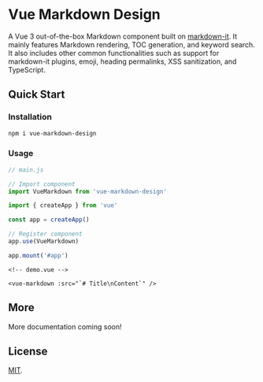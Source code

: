 # Vue Markdown Design

A Vue 3 out-of-the-box Markdown component built on [markdown-it](https://github.com/markdown-it/markdown-it). It mainly features Markdown rendering, TOC generation, and keyword search. It also includes other common functionalities such as support for markdown-it plugins, emoji, heading permalinks, XSS sanitization, and TypeScript.

## Quick Start

### Installation

```sh
npm i vue-markdown-design
```

### Usage

```js
// main.js

// Import component
import VueMarkdown from 'vue-markdown-design'

import { createApp } from 'vue'

const app = createApp()

// Register component
app.use(VueMarkdown)

app.mount('#app')
```

```vue
<!-- demo.vue -->

<vue-markdown :src="`# Title\nContent`" />
```

## More

More documentation coming soon!

## License

[MIT](../../LICENSE).
